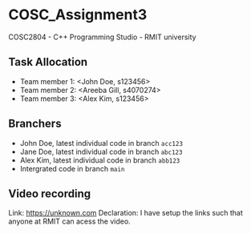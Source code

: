 # COSC_Assignment3
COSC2804 - C++ Programming Studio - RMIT university

## Task Allocation
- Team member 1: <John Doe, s123456>
- Team member 2: <Areeba Gill, s4070274>
- Team member 3: <Alex Kim, s123456>

## Branchers
- John Doe, latest individual code in branch `acc123`
- Jane Doe, latest individual code in branch `abc123`
- Alex Kim, latest individual code in branch `abb123`
- Intergrated code in branch `main`

## Video recording
Link: https://unknown.com
Declaration: I have setup the links such that anyone at RMIT can acess the video.   